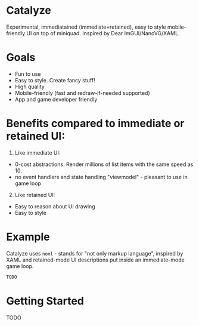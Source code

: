 # Catalyze
Experimental, immediatained (immediate+retained), easy to style mobile-friendly UI on top of miniquad.
Inspired by Dear ImGUI/NanoVG/XAML.

# Goals
* Fun to use
* Easy to style. Create fancy stuff!
* High quality
* Mobile-friendly (fast and redraw-if-needed supported)
* App and game developer friendly

# Benefits compared to immediate or retained UI:
1. Like immediate UI:
* 0-cost abstractions. Render millions of list items with the same speed as 10.
* no event handlers and state handling "viewmodel" - pleasant to use in game loop

2. Like retained UI:
* Easy to reason about UI drawing
* Easy to style

# Example
Catalyze uses `noml` - stands for "not only markup language", inspired by XAML and retained-mode UI descriptions put inside an immediate-mode game loop.

```rust
TODO
```

# Getting Started
TODO
